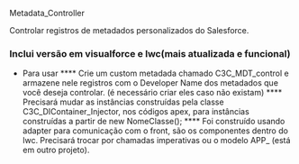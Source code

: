 Metadata_Controller

Controlar registros de metadados personalizados do Salesforce.
### Inclui versão em visualforce e lwc(mais atualizada e funcional)
- Para usar
**** Crie um custom metadada chamado C3C_MDT_control e armazene nele registros com o Developer Name dos metadados que você deseja controlar. (é necessário criar eles caso não existam)
**** Precisará mudar as instâncias construídas pela classe C3C_DIContainer_Injector, nos códigos apex, para instâncias construídas a partir de new NomeClasse();
**** Foi construído usando adapter para comunicação com o front, são os componentes <call-service> dentro do lwc. Precisará trocar por chamadas imperativas ou o modelo APP_ (está em outro projeto).

